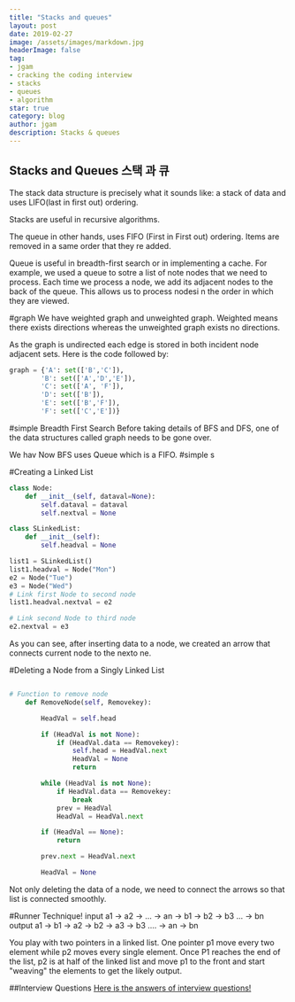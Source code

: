 ```yaml
---
title: "Stacks and queues"
layout: post
date: 2019-02-27
image: /assets/images/markdown.jpg
headerImage: false
tag:
- jgam
- cracking the coding interview
- stacks
- queues
- algorithm
star: true
category: blog
author: jgam
description: Stacks & queues
---
```


## Stacks and Queues 스택 과 큐
The stack data structure is precisely what it sounds like: a stack of data and uses LIFO(last in first out) ordering.

Stacks are useful in recursive algorithms.

The queue in other hands, uses FIFO (First in First out) ordering. Items are removed in a same order that they re added.

Queue is useful in breadth-first search or in implementing a cache. For example, we used a queue to sotre a list of note nodes that we need to process. Each time we process a node, we add its adjacent nodes to the back of the queue. This allows us to process nodesi n the order in which they are viewed.

#graph
We have weighted graph and unweighted graph. Weighted means there exists directions whereas the unweighted graph exists no directions.

As the graph is undirected each edge is stored in both incident node adjacent sets. Here is the code followed by:
```python
graph = {'A': set(['B','C']),
        'B': set(['A','D','E']),
        'C': set(['A', 'F']),
        'D': set(['B']),
        'E': set(['B','F']),
        'F': set(['C','E'])}
```

#simple Breadth First Search
Before taking details of BFS and DFS, one of the data structures called graph needs to be gone over.

We hav
Now BFS uses Queue which is a FIFO.
#simple s

#Creating a Linked List

```python
class Node:
    def __init__(self, dataval=None):
        self.dataval = dataval
        self.nextval = None

class SLinkedList:
    def __init__(self):
        self.headval = None

list1 = SLinkedList()
list1.headval = Node("Mon")
e2 = Node("Tue")
e3 = Node("Wed")
# Link first Node to second node
list1.headval.nextval = e2

# Link second Node to third node
e2.nextval = e3
```
As you can see, after inserting data to a node, we created an arrow that connects current node to the nexto ne.

#Deleting a Node from a Singly Linked List

```python

# Function to remove node
    def RemoveNode(self, Removekey):

        HeadVal = self.head

        if (HeadVal is not None):
            if (HeadVal.data == Removekey):
                self.head = HeadVal.next
                HeadVal = None
                return

        while (HeadVal is not None):
            if HeadVal.data == Removekey:
                break
            prev = HeadVal
            HeadVal = HeadVal.next

        if (HeadVal == None):
            return

        prev.next = HeadVal.next

        HeadVal = None

```

Not only deleting the data of a node, we need to connect the arrows so that list is connected smoothly.

#Runner Technique!
input
a1 -> a2 -> ... -> an -> b1 -> b2 -> b3 ... -> bn
output
a1 -> b1 -> a2 -> b2 -> a3 -> b3 .... -> an -> bn

You play with two pointers in a linked list. One pointer p1 move every two element while p2 moves every single element. Once P1 reaches the end of the list, p2 is at half of the linked list and move p1 to the front and start "weaving" the elements to get the likely output.

##Interview Questions
[Here is the answers of interview questions!](https://github.com/jgam/crackingthecoding/tree/master/chpt2)